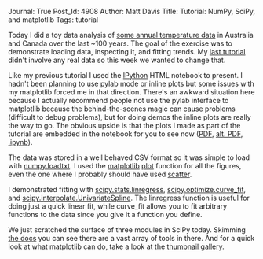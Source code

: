 Journal: True
Post_Id: 4908
Author: Matt Davis
Title: Tutorial: NumPy, SciPy, and matplotlib
Tags: tutorial

<p>Today I did a toy data analysis of <a href="https://raw.github.com/gist/2891223/06c4a9709d38625134fa5df0ffa00926c69fd175/temperatures.txt">some annual temperature data</a> in Australia and Canada over the last ~100 years. The goal of the exercise was to demonstrate loading data, inspecting it, and fitting trends. My <a href="|filename|2012-06-01-introduction-to-numpy-tutorial.md">last tutorial</a> didn't involve any real data so this week we wanted to change that.</p>
<p>Like my previous tutorial I used the <a href="http://ipython.org">IPython</a> HTML notebook to present. I hadn't been planning to use pylab mode or inline plots but some issues with my matplotlib forced me in that direction. There's an awkward situation here because I actually recommend people not use the pylab interface to matplotlib because the behind-the-scenes magic can cause problems (difficult to debug problems), but for doing demos the inline plots are really the way to go. The obvious upside is that the plots I made as part of the tutorial are embedded in the notebook for you to see now (<a href="|filename|/files/2012/06/tutorial_2012-06-07.pdf">PDF</a>, <a href="|filename|/files/2012/06/tutorial_2012-06-07_alt.pdf">alt. PDF</a>, <a href="https://raw.github.com/gist/2891367/9e2b492b043bf954047398b0d6fc4e2c9e9c6b21/tutorial_2012-06-07.ipynb">.ipynb</a>).</p>
<p>The data was stored in a well behaved CSV format so it was simple to load with <a href="http://docs.scipy.org/doc/numpy/reference/generated/numpy.loadtxt.html#numpy.loadtxt">numpy.loadtxt</a>. I used the <a href="http://matplotlib.sourceforge.net/index.html">matplotlib</a> <a href="http://matplotlib.sourceforge.net/api/pyplot_api.html#matplotlib.pyplot.plot">plot</a> function for all the figures, even the one where I probably should have used <a href="http://matplotlib.sourceforge.net/api/pyplot_api.html#matplotlib.pyplot.scatter">scatter</a>.</p>
<p>I demonstrated fitting with <a href="http://docs.scipy.org/doc/scipy/reference/generated/scipy.stats.linregress.html">scipy.stats.linregress</a>, <a href="http://docs.scipy.org/doc/scipy/reference/generated/scipy.optimize.curve_fit.html">scipy.optimize.curve_fit</a>, and <a href="http://docs.scipy.org/doc/scipy/reference/generated/scipy.interpolate.UnivariateSpline.html">scipy.interpolate.UnivariateSpline</a>. The linregress function is useful for doing just a quick linear fit, while curve_fit allows you to fit arbitrary functions to the data since you give it a function you define.</p>
<p>We just scratched the surface of three modules in SciPy today. Skimming <a href="http://docs.scipy.org/doc/scipy/reference/">the docs</a> you can see there are a vast array of tools in there. And for a quick look at what matplotlib can do, take a look at the <a href="http://matplotlib.sourceforge.net/gallery.html">thumbnail gallery</a>.</p>
